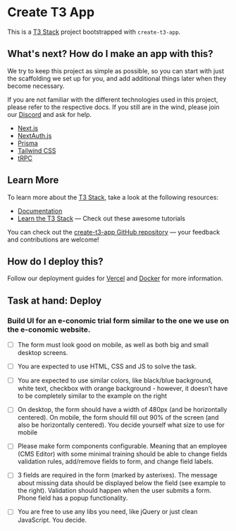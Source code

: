# Create T3 App

This is a [T3 Stack](https://create.t3.gg/) project bootstrapped with `create-t3-app`.

## What's next? How do I make an app with this?

We try to keep this project as simple as possible, so you can start with just the scaffolding we set up for you, and add additional things later when they become necessary.

If you are not familiar with the different technologies used in this project, please refer to the respective docs. If you still are in the wind, please join our [Discord](https://t3.gg/discord) and ask for help.

- [Next.js](https://nextjs.org)
- [NextAuth.js](https://next-auth.js.org)
- [Prisma](https://prisma.io)
- [Tailwind CSS](https://tailwindcss.com)
- [tRPC](https://trpc.io)

## Learn More

To learn more about the [T3 Stack](https://create.t3.gg/), take a look at the following resources:

- [Documentation](https://create.t3.gg/)
- [Learn the T3 Stack](https://create.t3.gg/en/faq#what-learning-resources-are-currently-available) — Check out these awesome tutorials

You can check out the [create-t3-app GitHub repository](https://github.com/t3-oss/create-t3-app) — your feedback and contributions are welcome!

## How do I deploy this?

Follow our deployment guides for [Vercel](https://create.t3.gg/en/deployment/vercel) and [Docker](https://create.t3.gg/en/deployment/docker) for more information.

## Task at hand: Deploy

### Build UI for an e-conomic trial form similar to the one we use on the e-conomic website.

-[ ] The form must look good on mobile, as well as both big and small desktop screens.

-[ ] You are expected to use HTML, CSS and JS to solve the task.

-[ ] You are expected to use similar colors, like black/blue background, white text, checkbox with orange background - however, it doesn’t have to be completely similar to the example on the right

-[ ] On desktop, the form should have a width of 480px (and be horizontally centered). On mobile, the form should fill out 90% of the screen (and also be horizontally centered). You decide yourself what size to use for mobile

-[ ] Please make form components configurable. Meaning that an employee (CMS Editor) with some minimal training should be able to change fields validation rules, add/remove fields to form, and change field labels.

-[ ] 3 fields are required in the form (marked by asterixes). The message about missing data should be displayed below the field (see example to the right). Validation should happen when the user submits a
form. Phone field has a popup functionality.

-[ ] You are free to use any libs you need, like jQuery or just clean JavaScript. You decide.
